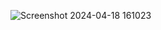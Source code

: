 ![Screenshot 2024-04-18 161023](https://github.com/Vimal2023/Product-detail-page/assets/78069624/d06af595-b8f7-4762-a5ed-ee135c4b0f4a)

